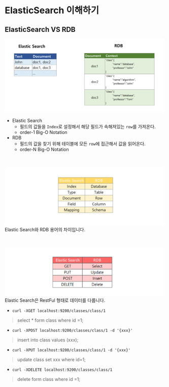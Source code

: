 # ElasticSearch 이해하기

## ElasticSearch VS RDB

<img src="https://github.com/wkddnjset/ELK-Tutorial/blob/master/img/엘라스틱_이해_1.png">

- Elastic Search
  - 필드의 값들을 `Index`로 설정해서 해당 필드가 속해져있는 `row`를 가져온다.
  - order-1 Big-O Notation
- RDB
  - 필드의 값을 찾기 위해 테이블에 모든 `row`에 접근해서 값을 읽어온다.
  - order-N Big-O Notation

<br><br>
<img src="https://github.com/wkddnjset/ELK-Tutorial/blob/master/img/엘라스틱_이해_2.png">
Elastic Search와 RDB 용어의 차이입니다.

<br><br>
<img src="https://github.com/wkddnjset/ELK-Tutorial/blob/master/img/엘라스틱_이해_3.png">
Elastic Search은 RestFul 형태로 데이터를 다룹니다.
- `curl -XGET localhost:9200/classes/class/1`
> select * form class where id =1;
- `curl -XPOST localhost:9200/classes/class/1 -d '{xxx}'`
> insert into class values (xxx);
- `curl -XPUT localhost:9200/classes/class/1 -d '{xxx}'`
> update class set xxx where id=1;
- `curl -XDELETE localhost:9200/classes/class/1`
> delete form class where id =1;